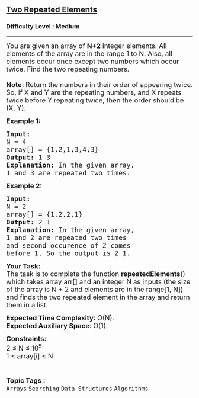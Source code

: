 <h2><a href="https://www.geeksforgeeks.org/problems/two-repeated-elements-1587115621/1?page=2&category=Searching&sortBy=submissions">Two Repeated Elements</a></h2><h3>Difficulty Level : Medium</h3><hr><div class="problems_problem_content__Xm_eO"><p><span style="font-size: 18px;">You are given an array of <strong>N+2</strong> integer elements. All elements of the array are in the range 1 to N. Also,&nbsp;all elements occur once except two numbers which occur twice. Find the two repeating numbers.<br><br><strong>Note: </strong>Return the numbers in their order of appearing twice. So, if X and Y are the repeating numbers, and X repeats twice before Y repeating twice, then the order should be (X, Y).</span></p>
<p><span style="font-size: 18px;"><strong>Example 1:</strong></span></p>
<pre><span style="font-size: 18px;"><strong>Input:
</strong>N = 4
array[] = {1,2,1,3,4,3}
<strong>Output: </strong>1 3<strong>
Explanation: </strong>In the given array, 
1 and 3 are repeated two times.</span></pre>
<p><span style="font-size: 18px;"><strong>Example 2:</strong></span></p>
<pre><span style="font-size: 18px;"><strong>Input:
</strong>N = 2
array[] = {1,2,2,1}
<strong>Output: </strong>2 1<strong>
Explanation: </strong>In the given array,
1 and 2 are repeated two times 
and second occurence of 2 comes 
before 1. So the output is 2 1.</span>
</pre>
<p><span style="font-size: 18px;"><strong>Your Task:</strong><br>The task is to complete the function <strong>repeatedElements</strong>() which takes array arr[] and an integer N as inputs (the size of the array is N + 2 and elements are in the range[1, N]) and&nbsp;finds the two repeated element in the array and return them in a list.</span></p>
<p><span style="font-size: 18px;"><strong>Expected Time Complexity:&nbsp;</strong>O(N).<br><strong>Expected Auxiliary Space:&nbsp;</strong>O(1).&nbsp;</span></p>
<p><span style="font-size: 18px;"><strong>Constraints: </strong><br>2 ≤ N ≤ 10<sup>5</sup><br>1 ≤ array[i] ≤ N</span></p></div><br><p><span style=font-size:18px><strong>Topic Tags : </strong><br><code>Arrays</code>&nbsp;<code>Searching</code>&nbsp;<code>Data Structures</code>&nbsp;<code>Algorithms</code>&nbsp;